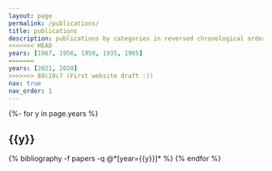 ```yaml
---
layout: page
permalink: /publications/
title: publications
description: publications by categories in reversed chronological order. generated by jekyll-scholar.
<<<<<<< HEAD
years: [1967, 1956, 1950, 1935, 1905]
=======
years: [2021, 2020]
>>>>>>> 88c10c7 (First website draft :))
nav: true
nav_order: 1
---
```

<!-- _pages/publications.md -->
<div class="publications">

{%- for y in page.years %}
  <h2 class="year">{{y}}</h2>
  {% bibliography -f papers -q @*[year={{y}}]* %}
{% endfor %}

</div>
